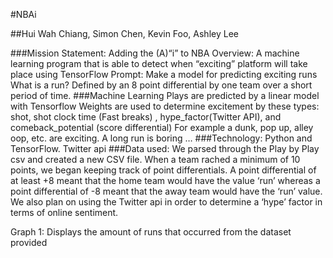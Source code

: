 #NBAi

##Hui Wah Chiang, Simon Chen, Kevin Foo, Ashley Lee

###Mission Statement: Adding the (A)“i” to NBA
Overview: A machine learning program that is able to detect when “exciting” platform will take place using TensorFlow
Prompt: Make a model for predicting exciting runs
What is a run?
Defined by an 8 point differential by one team over a short period of time. 
###Machine Learning
	Plays are predicted by a linear model with Tensorflow
	Weights are used to determine excitement by these types:
 shot, shot clock time (Fast breaks) , hype_factor(Twitter API), and comeback_potential (score differential)
For example a dunk, pop up, alley oop, etc. are exciting. 
A long run is boring …
###Technology:
Python and TensorFlow. Twitter api
###Data used:
	We parsed through the Play by Play csv and created a new CSV file. When a team rached a minimum of 10 points, we began keeping track of point differentials. A point differential of at least +8 meant that the home team would have the value ‘run’ whereas a point differential of -8 meant that the away team would have the ‘run’ value. We also plan on using the Twitter api in order to determine a ‘hype’ factor in terms of online sentiment.

Graph 1: Displays the amount of runs that occurred from the dataset provided

